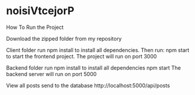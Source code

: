 # noisiVtcejorP

How To Run the Project


Download the zipped folder from my repository


Client folder
run npm install to install all dependencies. Then run: npm start to start the frontend project. The project will run on port 3000

Backend folder
run npm install to install all dependencies npm start The backend server will run on port 5000

View all posts send to the database
http://localhost:5000/api/posts
